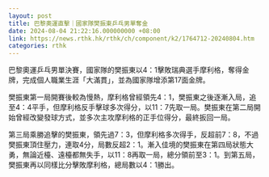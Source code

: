 ```yaml
---
layout: post
title: 巴黎奧運直擊｜國家隊樊振東乒乓男單奪金
date: 2024-08-04 21:22:16.000000000 +08:00
link: https://news.rthk.hk/rthk/ch/component/k2/1764712-20240804.htm
categories: rthk
---
```


巴黎奧運乒乓男單決賽，國家隊的樊振東以4：1擊敗瑞典選手摩利格，奪得金牌，完成個人職業生涯「大滿貫」，並為國家隊增添第17面金牌。

樊振東第一局開賽後較為慢熱，摩利格曾經領先4：1，樊振東之後逐漸入局，追至4：4平手，但摩利格反手擊球多次得分，以11：7先取一局。樊振東在第二局開始曾經改變發球方式，並多次主攻摩利格的正手位得分，最終扳回一局。

第三局乘勝追擊的樊振東，領先過7：3，但摩利格多次得手，反超前7：8，不過樊振東頂住壓力，連取4分，局數反超2：1。漸入佳境的樊振東在第四局狀態大勇，無論近檯、遠檯都無失手，以11：8再取一局，總分領前至3：1。到第五局，樊振東再以同樣比分擊敗摩利格，總局數以4：1勝出。
